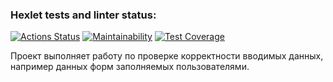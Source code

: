 ### Hexlet tests and linter status:
[![Actions Status](https://github.com/RomanKharkin/java-project-78/workflows/hexlet-check/badge.svg)](https://github.com/RomanKharkin/java-project-78/actions)
[![Maintainability](https://api.codeclimate.com/v1/badges/5a8b3ca4a74b5ca556c3/maintainability)](https://codeclimate.com/github/RomanKharkin/java-project-78/maintainability)
[![Test Coverage](https://api.codeclimate.com/v1/badges/5a8b3ca4a74b5ca556c3/test_coverage)](https://codeclimate.com/github/RomanKharkin/java-project-78/test_coverage)

Проект выполняет работу по проверке корректности вводимых данных, например данных форм заполняемых пользователями. 